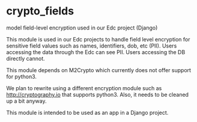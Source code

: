 # crypto_fields
model field-level encryption used in our Edc project (Django)


This module is used in our Edc projects to handle field level encryption for sensitive field values such as names, identifiers, dob, etc (PII). Users accessing the data through the Edc can see PII. Users accessing the DB directly cannot.

This module depends on M2Crypto which currently does not offer support for python3. 

We plan to rewrite using a different encryption module such as http://cryptography.io that supports python3. Also, it needs to be cleaned up a bit anyway.

This module is intended to be used as an app in a Django project.

